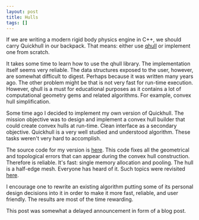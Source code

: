 ```yaml
---
layout: post
title: Hulls
tags: []
---
```


If we are writing a modern rigid body physics engine in C++, we should carry Quickhull in our backpack. That means: either use 
[qhull](http://www.qhull.org) or implement one from scratch.

It takes some time to learn how to use the qhull library. The implementation itself seems very reliable. The data structures exposed to the user, however, are somewhat difficult to digest. Perhaps because it was written many years ago. The other problem might be that is not very fast for run-time execution. However, qhull is a must for educational purposes as it contains a lot of computational geometry gems and related algorithms. For example, convex hull simplification.

Some time ago I decided to implement my own version of Quickhull. The mission objective was to design and implement a convex hull builder that could create convex hulls at run-time. Clean interface as a secondary objective. Quickhull is a very well studied and understood algorithm. These tasks weren't very hard to accomplish.

The source code for my version is [here](https://github.com/irlanrobson/bounce). This code fixes all the geometrical and topological errors that can appear during the convex hull construction. Therefore is reliable. It's fast: single memory allocation and pooling. The hull is a half-edge mesh. Everyone has heard of it. Such topics were revisited
[here](http://box2d.org/files/GDC2014/DirkGregorius_ImplementingQuickHull.pdf).

I encourage one to rewrite an existing algorithm putting some of its personal design decisions into it in order to make it more fast, reliable, and user friendly. The results are most of the time rewarding.

This post was somewhat a delayed announcement in form of a blog post.
